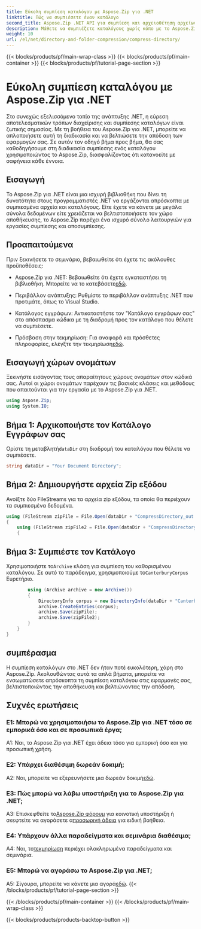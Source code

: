 ```yaml
---
title: Εύκολη συμπίεση καταλόγου με Aspose.Zip για .NET
linktitle: Πώς να συμπιέσετε έναν κατάλογο
second_title: Aspose.Zip .NET API για συμπίεση και αρχειοθέτηση αρχείων
description: Μάθετε να συμπιέζετε καταλόγους χωρίς κόπο με το Aspose.Zip για .NET. Ενισχύστε την ανάπτυξη του .NET σας βελτιστοποιώντας αποτελεσματικά τον αποθηκευτικό χώρο.
weight: 10
url: /el/net/directory-and-folder-compression/compress-directory/
---
```


{{< blocks/products/pf/main-wrap-class >}}
{{< blocks/products/pf/main-container >}}
{{< blocks/products/pf/tutorial-page-section >}}

# Εύκολη συμπίεση καταλόγου με Aspose.Zip για .NET

Στο συνεχώς εξελισσόμενο τοπίο της ανάπτυξης .NET, η εύρεση αποτελεσματικών τρόπων διαχείρισης και συμπίεσης καταλόγων είναι ζωτικής σημασίας. Με τη βοήθεια του Aspose.Zip για .NET, μπορείτε να απλοποιήσετε αυτή τη διαδικασία και να βελτιώσετε την απόδοση των εφαρμογών σας. Σε αυτόν τον οδηγό βήμα προς βήμα, θα σας καθοδηγήσουμε στη διαδικασία συμπίεσης ενός καταλόγου χρησιμοποιώντας το Aspose.Zip, διασφαλίζοντας ότι κατανοείτε με σαφήνεια κάθε έννοια.

## Εισαγωγή

Το Aspose.Zip για .NET είναι μια ισχυρή βιβλιοθήκη που δίνει τη δυνατότητα στους προγραμματιστές .NET να εργάζονται απρόσκοπτα με συμπιεσμένα αρχεία και καταλόγους. Είτε έχετε να κάνετε με μεγάλα σύνολα δεδομένων είτε χρειάζεται να βελτιστοποιήσετε τον χώρο αποθήκευσης, το Aspose.Zip παρέχει ένα ισχυρό σύνολο λειτουργιών για εργασίες συμπίεσης και αποσυμπίεσης.

## Προαπαιτούμενα

Πριν ξεκινήσετε το σεμινάριο, βεβαιωθείτε ότι έχετε τις ακόλουθες προϋποθέσεις:

-  Aspose.Zip για .NET: Βεβαιωθείτε ότι έχετε εγκαταστήσει τη βιβλιοθήκη. Μπορείτε να το κατεβάσετε[εδώ](https://releases.aspose.com/zip/net/).

- Περιβάλλον ανάπτυξης: Ρυθμίστε το περιβάλλον ανάπτυξης .NET που προτιμάτε, όπως το Visual Studio.

- Κατάλογος εγγράφων: Αντικαταστήστε τον "Κατάλογο εγγράφων σας" στο απόσπασμα κώδικα με τη διαδρομή προς τον κατάλογο που θέλετε να συμπιέσετε.

-  Πρόσβαση στην τεκμηρίωση: Για αναφορά και πρόσθετες πληροφορίες, ελέγξτε την τεκμηρίωση[εδώ](https://reference.aspose.com/zip/net/).

## Εισαγωγή χώρων ονομάτων

Ξεκινήστε εισάγοντας τους απαραίτητους χώρους ονομάτων στον κώδικά σας. Αυτοί οι χώροι ονομάτων παρέχουν τις βασικές κλάσεις και μεθόδους που απαιτούνται για την εργασία με το Aspose.Zip για .NET.

```csharp
using Aspose.Zip;
using System.IO;
```

## Βήμα 1: Αρχικοποιήστε τον Κατάλογο Εγγράφων σας

 Ορίστε τη μεταβλητή`dataDir` στη διαδρομή του καταλόγου που θέλετε να συμπιέσετε.

```csharp
string dataDir = "Your Document Directory";
```

## Βήμα 2: Δημιουργήστε αρχεία Zip εξόδου

Ανοίξτε δύο FileStreams για τα αρχεία zip εξόδου, τα οποία θα περιέχουν τα συμπιεσμένα δεδομένα.

```csharp
using (FileStream zipFile = File.Open(dataDir + "CompressDirectory_out.zip", FileMode.Create))
{
    using (FileStream zipFile2 = File.Open(dataDir + "CompressDirectory2_out.zip", FileMode.Create))
    {
```

## Βήμα 3: Συμπιέστε τον Κατάλογο

 Χρησιμοποιήστε το`Archive` κλάση για συμπίεση του καθορισμένου καταλόγου. Σε αυτό το παράδειγμα, χρησιμοποιούμε το`CanterburyCorpus` Ευρετήριο.

```csharp
        using (Archive archive = new Archive())
        {
            DirectoryInfo corpus = new DirectoryInfo(dataDir + "CanterburyCorpus");
            archive.CreateEntries(corpus);
            archive.Save(zipFile);
            archive.Save(zipFile2);
        }
    }
}
```

## συμπέρασμα

Η συμπίεση καταλόγων στο .NET δεν ήταν ποτέ ευκολότερη, χάρη στο Aspose.Zip. Ακολουθώντας αυτά τα απλά βήματα, μπορείτε να ενσωματώσετε απρόσκοπτα τη συμπίεση καταλόγου στις εφαρμογές σας, βελτιστοποιώντας την αποθήκευση και βελτιώνοντας την απόδοση.

## Συχνές ερωτήσεις

### Ε1: Μπορώ να χρησιμοποιήσω το Aspose.Zip για .NET τόσο σε εμπορικά όσο και σε προσωπικά έργα;

A1: Ναι, το Aspose.Zip για .NET έχει άδεια τόσο για εμπορική όσο και για προσωπική χρήση.

### Ε2: Υπάρχει διαθέσιμη δωρεάν δοκιμή;

 A2: Ναι, μπορείτε να εξερευνήσετε μια δωρεάν δοκιμή[εδώ](https://releases.aspose.com/zip/net).

### Ε3: Πώς μπορώ να λάβω υποστήριξη για το Aspose.Zip για .NET;

 A3: Επισκεφθείτε το[Aspose.Zip φόρουμ](https://forum.aspose.com/c/zip/37) για κοινοτική υποστήριξη ή σκεφτείτε να αγοράσετε α[προσωρινή άδεια](https://purchase.aspose.com/temporary-license/) για ειδική βοήθεια.

### Ε4: Υπάρχουν άλλα παραδείγματα και σεμινάρια διαθέσιμα;

 Α4: Ναι, το[τεκμηρίωση](https://reference.aspose.com/zip/net/) περιέχει ολοκληρωμένα παραδείγματα και σεμινάρια.

### Ε5: Μπορώ να αγοράσω το Aspose.Zip για .NET;

 A5: Σίγουρα, μπορείτε να κάνετε μια αγορά[εδώ](https://purchase.aspose.com/buy).
{{< /blocks/products/pf/tutorial-page-section >}}

{{< /blocks/products/pf/main-container >}}
{{< /blocks/products/pf/main-wrap-class >}}

{{< blocks/products/products-backtop-button >}}
